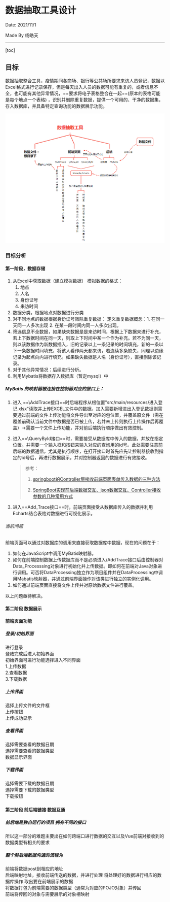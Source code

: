 # 数据抽取工具设计

Date: 2021/11/1

Made By 杨皓天

_______

[toc]

## 目标

数据抽取整合工具，疫情期间各商场、银行等公共场所要求来访人员登记，数据以Excel格式进行记录保存，但是每天出入人员的数据可能有重复的，或者信息不全，也可能有其他异常情况，==要求将电子表格整合在一起==(原本的表格可能是每个地点一个表格)
，识别并删除重复数据，提供一个可用的、干净的数据集，存入数据库，并具备特定查询功能的数据展示功能。

![数据抽取工具设计](数据抽取工具设计.png)

### 目标分析

#### 第一阶段，数据存储

1. 从Excel中获取数据（建立模拟数据） 模拟数据的格式：
    1. 地点
    2. 人名
    3. 身份证号
    4. 来访时间
2. 数据分类，根据地点对数据进行分类
3. 对不同地点的数据根据身份证号筛除重复数据： 定义重复数据概念：1. 在同一天同一人多次出现 2. 在某一段时间内同一人多次出现。
4. 筛选信息不全数据，如果缺失数据是是来访时间，根据上下数据来进行补充，若上下数据时间在同一天，则取上下时间中某一个作为补充。若不为同一天，则以该数据作为新数据插入，旧的记录以上一条记录的时间填充，新的一条以下一条数据时间填充，将该人看作两天都来访，若连续多条缺失，同理以边缘记录为起点向内进行填充。如果缺失数据是人名（身份证号），直接删除该记录。
5. 对于其他异常情况：后续进行分析。
6. 利用Mybatis将数据存入数据库（暂定mysql）中



##### MyBatis 的映射器被连接在控制器对应的接口上：

1. 进入 ==\AddTrace接口==时后端程序从根位置"src/main/resources/进入登记.xlsx"读取并上传EXCEL文件中的数据。加入需要新增进出入登记数据则需要通过前端的文件上传功能将文件导出至对应的包位置，并覆盖原文件（需在覆盖前确认当前文件中数据是否已被上传，若并未上传则执行上传操作后再覆盖）->需要一个文件上传功能，并对前后端执行顺序做出有效控制。

2. 进入==\QueryById接口==时，需要接受从数据库中传入的数据，并放在指定位置。并需要一个输入框和按钮来输入对应的查询用的id号。此处需要注意前后端的数据通信，尤其是执行顺序，在打开接口时首先应先让控制器接收到指定的id号后，再进行数据展示，并对控制器返回的数据进行有效接收。

   > 参考：
   >
   > 1. [springboot的Controller层接收前端页面表单传入数据的三种方法](https://blog.csdn.net/weixin_41902922/article/details/107939455)
   >
   > 2. [SpringBoot实现前后端数据交互、json数据交互、Controller接收参数的几种常用方式](https://blog.csdn.net/qq_20957669/article/details/89227840)

3. 进入==Add_Trace接口==时，前端页面接受从数据库传入的数据并利用Echarts结合表格对数据进行可视化展示。

###### 当前问题

前端页面可以通过对数据库的调用来直接获取数据库中数据，现在的问题在于：

1. 如何在JavaScript中调用MyBatis映射器。
2. 如何在前端控制数据上传数据库而不是必须进入/AddTrace接口后由控制器对Data_Processsing对象进行初始化并上传数据。即如何在前端对Java对象进行调用。可否将DataProcessing独立作为项目组件并在DataProcessing中调用Mabatis映射器，并通过前端界面操作对该类进行独立的实例化调用。
3. 如何通过前端页面直接将文件上传并对原始数据文件进行覆盖。

以上问题亟待解决。



#### 第二阶段 数据展示


#### 前端页面功能
##### 登录/初始界面
进行登录  
登陆完成后进入初始界面  
初始界面可进行功能选择进入不同界面  
1.上传数据  
2.查看数据  
3.下载数据  

##### 上传界面
选择上传文件的文件框    
上传按钮    
上传成功显示    

##### 查看界面
选择需要查看的数据日期  
选择需要查看的数据类型  
数据显示界面  

##### 下载界面
选择需要下载的数据日期  
选择需要下载的数据类型  
下载按钮  

### 

#### 第三阶段 前后端链接 数据互通  
##### 前后端是独自运行的项目 拥有不同的接口  
所以这一部分的难题主要出在如何跨端口进行数据的交互以及Vue前端对接收到的数据类型有相关的要求  
##### 整个前后端数据沟通的流程为
前端将数据post到相应的地址  
后端映射地址，接收前端传送的数据，并进行处理
将处理好的数据进行相应的数据库操作
取出要在前端展示的数据  
将数据打包为前端需要的数据类型（通常为对应的POJO对象）并传回  
前端将传回的对象与需要展示的对象相映射  
